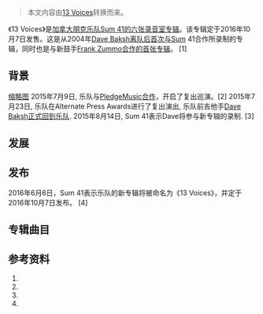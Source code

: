 > 本文内容由[13 Voices](https://zh.wikipedia.org/wiki/13_Voices)转换而来。


《13 Voices》是[加拿大](../Page/加拿大.md "wikilink")[朋克乐队](https://zh.wikipedia.org/wiki/朋克 "wikilink")[Sum 41的六张](../Page/魔数41.md "wikilink")[录音室专辑](https://zh.wikipedia.org/wiki/录音室专辑 "wikilink")。该专辑定于2016年10月7日发售。这是从2004年[Dave Baksh离队后首次与Sum](https://zh.wikipedia.org/wiki/Dave_Baksh "wikilink") 41合作所录制的专辑，同时也是与新鼓手[Frank Zummo合作的首张专辑](https://zh.wikipedia.org/wiki/Frank_Zummo "wikilink")。 \[1\]

## 背景

[缩略图](https://zh.wikipedia.org/wiki/File:Sum41_2013.png "fig:缩略图") 2015年7月9日, 乐队与[PledgeMusic合作](https://zh.wikipedia.org/wiki/PledgeMusic "wikilink")，开启了复出巡演。\[2\] 2015年7月23日, 乐队在Alternate Press Awards进行了复出演出, 乐队前吉他手[Dave Baksh正式回到乐队](https://zh.wikipedia.org/wiki/Dave_Baksh "wikilink"). 2015年8月14日, Sum 41表示Dave将参与新专辑的录制. \[3\]

## 发展

## 发布

2016年6月6日，Sum 41表示乐队的新专辑将被命名为《13 Voices》，并定于2016年10月7日发布。 \[4\]

## 专辑曲目

## 参考资料

1.
2.
3.
4.